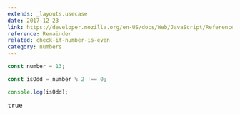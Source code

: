 ```yaml
---
extends: _layouts.usecase
date: 2017-12-23
link: https://developer.mozilla.org/en-US/docs/Web/JavaScript/Reference/Operators/Arithmetic_Operators#Remainder_()
reference: Remainder
related: check-if-number-is-even
category: numbers
---
```


```javascript
const number = 13;

const isOdd = number % 2 !== 0;

console.log(isOdd);
```

<pre class="output">true</pre>
